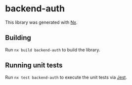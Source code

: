 # backend-auth

This library was generated with [Nx](https://nx.dev).

## Building

Run `nx build backend-auth` to build the library.

## Running unit tests

Run `nx test backend-auth` to execute the unit tests via [Jest](https://jestjs.io).
